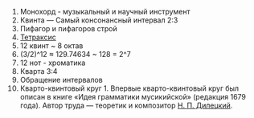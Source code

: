   

1.  Монохорд - музыкальный и научный инструмент
2.  Квинта — Самый консонансный интервал 2:3
3.  Пифагор и пифагоров строй
4.  [Тетраксис](https://ru.wikipedia.org/wiki/%D0%A2%D0%B5%D1%82%D1%80%D0%B0%D0%BA%D1%81%D0%B8%D1%81)
5.  12 квинт ~ 8 октав
6.  (3/2)^12 ≈ 129.74634 ~ 128 = 2^7
7.  12 нот - хроматика
8.  Кварта 3:4
9.  Обращение интервалов
10.  Кварто-квинтовый круг
    1.  Впервые кварто-квинтовый круг был описан в книге «Идея грамматики мусикийской» (редакция 1679 года). Автор труда — теоретик и композитор [Н. П. Дилецкий](https://ru.wikipedia.org/wiki/%D0%94%D0%B8%D0%BB%D0%B5%D1%86%D0%BA%D0%B8%D0%B9,_%D0%9D%D0%B8%D0%BA%D0%BE%D0%BB%D0%B0%D0%B9_%D0%9F%D0%B0%D0%B2%D0%BB%D0%BE%D0%B2%D0%B8%D1%87).